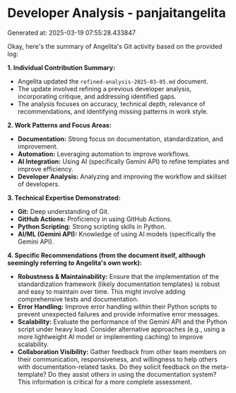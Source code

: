# Developer Analysis - panjaitangelita
Generated at: 2025-03-19 07:55:28.433847

Okay, here's the summary of Angelita's Git activity based on the provided log:

**1. Individual Contribution Summary:**

*   Angelita updated the `refined-analysis-2025-03-05.md` document.
*   The update involved refining a previous developer analysis, incorporating critique, and addressing identified gaps.
*   The analysis focuses on accuracy, technical depth, relevance of recommendations, and identifying missing patterns in work style.

**2. Work Patterns and Focus Areas:**

*   **Documentation:** Strong focus on documentation, standardization, and improvement.
*   **Automation:**  Leveraging automation to improve workflows.
*   **AI Integration:**  Using AI (specifically Gemini API) to refine templates and improve efficiency.
*   **Developer Analysis:** Analyzing and improving the workflow and skillset of developers.

**3. Technical Expertise Demonstrated:**

*   **Git:** Deep understanding of Git.
*   **GitHub Actions:**  Proficiency in using GitHub Actions.
*   **Python Scripting:**  Strong scripting skills in Python.
*   **AI/ML (Gemini API):**  Knowledge of using AI models (specifically the Gemini API).

**4. Specific Recommendations (from the document itself, although seemingly referring to Angelita's own work):**

*   **Robustness & Maintainability:** Ensure that the implementation of the standardization framework (likely documentation templates) is robust and easy to maintain over time. This might involve adding comprehensive tests and documentation.
*   **Error Handling:** Improve error handling within their Python scripts to prevent unexpected failures and provide informative error messages.
*   **Scalability:** Evaluate the performance of the Gemini API and the Python script under heavy load. Consider alternative approaches (e.g., using a more lightweight AI model or implementing caching) to improve scalability.
*   **Collaboration Visibility:** Gather feedback from other team members on their communication, responsiveness, and willingness to help others with documentation-related tasks. Do they solicit feedback on the meta-template? Do they assist others in using the documentation system? This information is critical for a more complete assessment.
